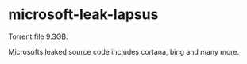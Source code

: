 # microsoft-leak-lapsus
Torrent file 9.3GB.

Microsofts leaked source code includes cortana, bing and many more.
